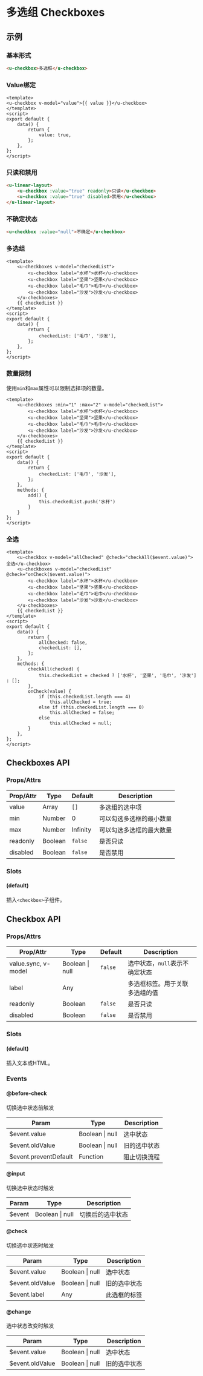 # 多选组 Checkboxes

## 示例
### 基本形式

``` html
<u-checkbox>多选框</u-checkbox>
```

### Value绑定

``` vue
<template>
<u-checkbox v-model="value">{{ value }}</u-checkbox>
</template>
<script>
export default {
    data() {
        return {
            value: true,
        };
    },
};
</script>
```

### 只读和禁用

``` html
<u-linear-layout>
    <u-checkbox :value="true" readonly>只读</u-checkbox>
    <u-checkbox :value="true" disabled>禁用</u-checkbox>
</u-linear-layout>
```

### 不确定状态

``` html
<u-checkbox :value="null">不确定</u-checkbox>
```

### 多选组

``` vue
<template>
    <u-checkboxes v-model="checkedList">
        <u-checkbox label="水杯">水杯</u-checkbox>
        <u-checkbox label="坚果">坚果</u-checkbox>
        <u-checkbox label="毛巾">毛巾</u-checkbox>
        <u-checkbox label="沙发">沙发</u-checkbox>
    </u-checkboxes>
    {{ checkedList }}
</template>
<script>
export default {
    data() {
        return {
            checkedList: ['毛巾', '沙发'],
        };
    },
};
</script>
```

### 数量限制

使用`min`和`max`属性可以限制选择项的数量。

``` vue
<template>
    <u-checkboxes :min="1" :max="2" v-model="checkedList">
        <u-checkbox label="水杯">水杯</u-checkbox>
        <u-checkbox label="坚果">坚果</u-checkbox>
        <u-checkbox label="毛巾">毛巾</u-checkbox>
        <u-checkbox label="沙发">沙发</u-checkbox>
    </u-checkboxes>
    {{ checkedList }}
</template>
<script>
export default {
    data() {
        return {
            checkedList: ['毛巾', '沙发'],
        };
    },
    methods: {
        add() {
            this.checkedList.push('水杯')
        }
    }
};
</script>
```

### 全选

``` vue
<template>
    <u-checkbox v-model="allChecked" @check="checkAll($event.value)">全选</u-checkbox>
    <u-checkboxes v-model="checkedList" @check="onCheck($event.value)">
        <u-checkbox label="水杯">水杯</u-checkbox>
        <u-checkbox label="坚果">坚果</u-checkbox>
        <u-checkbox label="毛巾">毛巾</u-checkbox>
        <u-checkbox label="沙发">沙发</u-checkbox>
    </u-checkboxes>
    {{ checkedList }}
</template>
<script>
export default {
    data() {
        return {
            allChecked: false,
            checkedList: [],
        };
    },
    methods: {
        checkAll(checked) {
            this.checkedList = checked ? ['水杯', '坚果', '毛巾', '沙发'] : [];
        },
        onCheck(value) {
            if (this.checkedList.length === 4)
                this.allChecked = true;
            else if (this.checkedList.length === 0)
                this.allChecked = false;
            else
                this.allChecked = null;
        }
    },
};
</script>
```

## Checkboxes API
### Props/Attrs

| Prop/Attr | Type | Default | Description |
| --------- | ---- | ------- | ----------- |
| value | Array | `[]` | 多选组的选中项  |
| min | Number | 0 | 可以勾选多选框的最小数量  |
| max | Number | Infinity | 可以勾选多选框的最大数量  |
| readonly | Boolean | `false` | 是否只读 |
| disabled | Boolean | `false` | 是否禁用 |

### Slots

#### (default)

插入`<checkbox>`子组件。

## Checkbox API
### Props/Attrs

| Prop/Attr | Type | Default | Description |
| --------- | ---- | ------- | ----------- |
| value.sync, v-model | Boolean \| null | `false` | 选中状态，`null`表示不确定状态  |
| label | Any | | 多选框标签。用于关联多选组的值 |
| readonly | Boolean | `false` | 是否只读 |
| disabled | Boolean | `false` | 是否禁用 |

### Slots

#### (default)

插入文本或HTML。

### Events

#### @before-check

切换选中状态前触发

| Param | Type | Description |
| ----- | ---- | ----------- |
| $event.value | Boolean \| null | 选中状态 |
| $event.oldValue | Boolean \| null | 旧的选中状态 |
| $event.preventDefault | Function | 阻止切换流程 |

#### @input

切换选中状态时触发

| Param | Type | Description |
| ----- | ---- | ----------- |
| $event | Boolean \| null | 切换后的选中状态 |

#### @check

切换选中状态时触发

| Param | Type | Description |
| ----- | ---- | ----------- |
| $event.value | Boolean \| null | 选中状态 |
| $event.oldValue | Boolean \| null | 旧的选中状态 |
| $event.label | Any | 此选框的标签 |

#### @change

选中状态改变时触发

| Param | Type | Description |
| ----- | ---- | ----------- |
| $event.value | Boolean \| null | 选中状态 |
| $event.oldValue | Boolean \| null | 旧的选中状态 |
